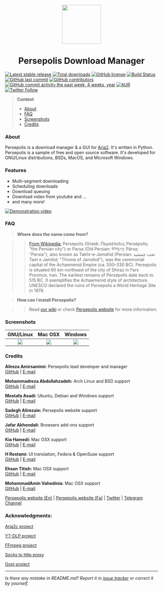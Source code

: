 <p align="center">
  <img src="https://persepolisdm.github.io/img/screen/persepolisـreadme.png" width="128px"/>
</p>
<h1 align="center">Persepolis Download Manager</h1>

[![Latest stable release](https://img.shields.io/github/release/persepolisdm/persepolis.svg?maxAge=3600)](https://github.com/persepolisdm/persepolis/releases) [![Total downloads](https://img.shields.io/github/downloads/persepolisdm/persepolis/total.svg)](https://github.com/persepolisdm/persepolis) [![GitHub license](https://img.shields.io/github/license/persepolisdm/persepolis.svg)](https://github.com/persepolisdm/persepolis/blob/master/LICENSE) [![Build Status](https://travis-ci.org/persepolisdm/persepolis.svg?branch=master)](https://travis-ci.org/persepolisdm/persepolis) [![GitHub last commit](https://img.shields.io/github/last-commit/persepolisdm/persepolis.svg)](https://github.com/persepolisdm/persepolis/commits/master) [![GitHub contributors](https://img.shields.io/github/contributors/persepolisdm/persepolis.svg)](https://github.com/persepolisdm/persepolis/graphs/contributors) [![GitHub commit activity the past week, 4 weeks, year](https://img.shields.io/github/commit-activity/y/persepolisdm/persepolis.svg)](https://github.com/persepolisdm/persepolis/commits/master) [![AUR](https://img.shields.io/aur/version/persepolis.svg)](https://aur.archlinux.org/packages/persepolis-git) [![Twitter Follow](https://img.shields.io/twitter/follow/persepolisdm.svg?style=social&label=Follow)](https://twitter.com/persepolisdm)

> **Content**  
> - [About](https://github.com/persepolisdm/persepolis#about)  
> - [FAQ](https://github.com/persepolisdm/persepolis#faq)  
> - [Screenshots](https://github.com/persepolisdm/persepolis#screenshots)  
> - [Credits](https://github.com/persepolisdm/persepolis#credits)  

### **About**
Persepolis is a download manager & a GUI for [Aria2](https://github.com/aria2/aria2). It's written in Python. Persepolis is a sample of free and open source software. It's developed for GNU/Linux distributions, BSDs, MacOS, and Microsoft Windows.  

### **Features**
- Multi-segment downloading
- Scheduling downloads
- Download queuing
- Download video from youtube and ...
- and many more!

[![Demonstration video](https://img.youtube.com/vi/QHdMShFgzhQ/0.jpg)](https://www.youtube.com/watch?v=QHdMShFgzhQ)

### **FAQ**
> **Where does the name come from?**

> > [From Wikipedia:](https://en.wikipedia.org/wiki/Persepolis) Persepolis (Greek: Περσέπολις Persépolis; "the Persian city") or Parsa (Old Persian: 𐎱𐎠𐎼𐎿 Pārsa; "Persia"), 
also known as Takht-e-Jamshid (Persian: تخت جمشيد‎‎ Taxt e Jamšid; "Throne of Jamshid"),
was the ceremonial capital of the Achaemenid Empire (ca. 550–330 BC).
Persepolis is situated 60 km northeast of the city of Shiraz in Fars Province, Iran. The earliest remains of Persepolis date back to 515 BC. 
It exemplifies the Achaemenid style of architecture. UNESCO declared the ruins of Persepolis a World Heritage Site in 1979.

> **How can I install Persepolis?**

> > Read [our wiki](https://github.com/persepolisdm/persepolis/wiki) or check [Persepolis website](https://persepolisdm.github.io) for more information.


### **Screenshots**

|GNU/Linux|Mac OSX|Windows|  
|:---:|:---:|:---:|  
|![](https://persepolisdm.github.io/img/screen/persepolis.png)|![](https://persepolisdm.github.io/img/screen/mac_401.png)|![](https://persepolisdm.github.io/img/screen/windows.png)|

### Credits

**Alireza Amirsamimi:** Persepolis lead developer and manager  
[GitHub](https://github.com/alireza-amirsamimi) | [E-mail](mailto:alireza.amirsamimi@gmail.com)

**Mohammadreza Abdollahzadeh:** Arch Linux and BSD support  
[GitHub](https://github.com/morealaz) | [E-mail](mailto:morealaz@gmail.com)

**Mostafa Asadi:** Ubuntu, Debian and Windows support  
[GitHub](https://github.com/mostafaasadi) | [E-mail](mailto:mostafaasadi73@gmail.com)

**Sadegh Alirezaie:** Persepolis website support  
[GitHub](https://github.com/Alirezaies) | [E-mail](mailto:alirezaie@sadegh.io)

**Jafar Akhondali:** Browsers add-ons support  
[GitHub](https://github.com/JafarAkhondali) | [E-mail](mailto:jafar.akhondali@yahoo.com)

**Kia Hamedi:** Mac OSX support  
[GitHub](https://github.com/Kiahamedi) | [E-mail](mailto:me@kiahamedi.com)

**H Rostami:** UI translation, Fedora & OpenSuse support  
[GitHub](https://github.com/hayyan71) | [E-mail](mailto:hayyan71@yahoo.com)

**Ehsan Titish:** Mac OSX support   
[GitHub](https://github.com/Maders) | [E-mail](mailto:me@maders.ir)

**MohammadAmin Vahedinia:** Mac OSX support  
[GitHub](https://github.com/Mr0Null) | [E-mail](mailto:persepolisdm@vahedinia.me)


[Persepolis website (En)](https://persepolisdm.github.io/) | [Persepolis website (Fa)](https://persepolisdm.github.io/fa) | [Twitter](https://twitter.com/persepolisdm) | [Telegram Channel](https://telegram.me/persepolisdm)

### Acknowledgments:
[Aria2c project](https://github.com/aria2/aria2)

[YT-DLP project](https://github.com/yt-dlp/yt-dlp) 

[FFmpeg project](https://github.com/FFmpeg/FFmpeg)

[Socks to http proxy](https://github.com/KaranGauswami/socks-to-http-proxy)

[Gost project](https://github.com/ginuerzh/gost)

---
_Is there any mistake in README.md? Report it in [issue tracker](https://github.com/persepolisdm/persepolis/issues) or correct it by yourself._
